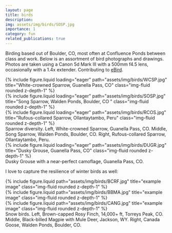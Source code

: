 ```yaml
---
layout: page
title: birds
description:
img: assets/img/birds/SOSP.jpg
importance: 1
category: fun
related_publications: true
---
```


Birding based out of Boulder, CO, most often at Confluence Ponds between class and work. Below is an assortment of bird photographs and drawings. Photos are taken using a Canon 5d Mark III with a 500mm f4.5 lens, occasionally with a 1.4x extender. Contributing to <a href="https://ebird.org/profile/NTgwMzc4MQ/world">eBird</a>.


<div class="row">
    <div class="col-sm mt-3 mt-md-0">
        {% include figure.liquid loading="eager" path="assets/img/birds/WCSP.jpg" title="White-crowned Sparrow, Guanella Pass, CO" class="img-fluid rounded z-depth-1" %}
    </div>
    <div class="col-sm mt-3 mt-md-0">
        {% include figure.liquid loading="eager" path="assets/img/birds/SOSP.jpg" title="Song Sparrow, Walden Ponds, Boulder, CO " class="img-fluid rounded z-depth-1" %}
    </div>
    <div class="col-sm mt-3 mt-md-0">
        {% include figure.liquid loading="eager" path="assets/img/birds/RCOS.jpg" title="Rufous-collared Sparrow, Ollantaytambo, Peru" class="img-fluid rounded z-depth-1" %}
    </div>
</div>
<div class="caption">
    Sparrow diversity. Left, White-crowned Sparrow, Guanella Pass, CO. Middle, Song Sparrow, Walden Ponds, Boulder, CO. Right, Rufous-collared Sparrow, Ollantaytambo, Peru.
</div>

<div class="row">
    <div class="col-sm mt-3 mt-md-0">
        {% include figure.liquid loading="eager" path="assets/img/birds/DUGR.jpg" title="Dusky Grouse, Guanella Pass, CO" class="img-fluid rounded z-depth-1" %}
    </div>
</div>
<div class="caption">
    Dusky Grouse with a near-perfect camoflage, Guanella Pass, CO.
</div>

I love to capture the resilience of winter birds as well:

<div class="row justify-content-sm-center">
    <div class="col-sm mt-3 mt-md-0">
        {% include figure.liquid path="assets/img/birds/BCRF.jpg" title="example image" class="img-fluid rounded z-depth-1" %}
    </div>
    <div class="col-sm mt-3 mt-md-0">
        {% include figure.liquid path="assets/img/birds/BBMA.jpg" title="example image" class="img-fluid rounded z-depth-1" %}
    </div>
    <div class="col-sm mt-3 mt-md-0">
        {% include figure.liquid path="assets/img/birds/CANG.jpg" title="example image" class="img-fluid rounded z-depth-1" %}
    </div>
</div>
<div class="caption">
    Snow birds. Left, Brown-capped Rosy Finch, 14,000+ ft, Torreys Peak, CO. Middle, Black-billed Magpie with Mule Deer, Jackson, WY. Right, Canada Goose, Walden Ponds, Boulder, CO.
</div>